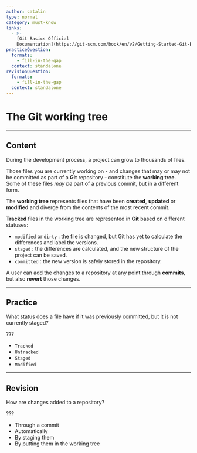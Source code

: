 ```yaml
---
author: catalin
type: normal
category: must-know
links:
  - >-
    [Git Basics Official
    Documentation](https://git-scm.com/book/en/v2/Getting-Started-Git-Basics){website}
practiceQuestion:
  formats:
    - fill-in-the-gap
  context: standalone
revisionQuestion:
  formats:
    - fill-in-the-gap
  context: standalone
---
```


# The Git working tree


---

## Content

During the development process, a project can grow to thousands of files.

Those files you are currently working on - and changes that may or may not be committed as part of a **Git** repository - constitute the **working tree**.  Some of these files *may be* part of a previous commit, but in a different form.

The **working tree** represents files that have been **created**, **updated** or **modified** and diverge from the contents of the most recent commit.

**Tracked** files in the working tree are represented in **Git** based on different statuses:

- `modified` or `dirty` : the file is changed, but Git has yet to calculate the differences and label the versions.
- `staged` : the differences are calculated, and the new structure of the project can be saved.
- `committed` : the new version is safely stored in the repository.

A user can add the changes to a repository at any point through **commits**, but also **revert** those changes.


---

## Practice

What status does a file have if it was previously committed, but it is not currently staged?

???

- `Tracked`
- `Untracked`
- `Staged`
- `Modified`


---

## Revision

How are changes added to a repository?

???

- Through a commit
- Automatically
- By staging them
- By putting them in the working tree
